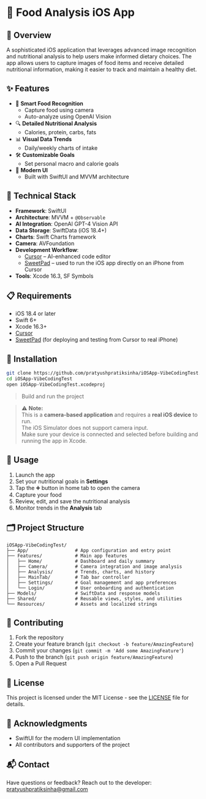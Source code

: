 # 📱 Food Analysis iOS App

## 🧠 Overview
A sophisticated iOS application that leverages advanced image recognition and nutritional analysis to help users make informed dietary choices. The app allows users to capture images of food items and receive detailed nutritional information, making it easier to track and maintain a healthy diet.

## ✨ Features
- 📸 **Smart Food Recognition**
  - Capture food using camera
  - Auto-analyze using OpenAI Vision
- 🔍 **Detailed Nutritional Analysis**
  - Calories, protein, carbs, fats
- 📊 **Visual Data Trends**
  - Daily/weekly charts of intake
- 🛠️ **Customizable Goals**
  - Set personal macro and calorie goals
- 📱 **Modern UI**
  - Built with SwiftUI and MVVM architecture

## 🧰 Technical Stack
- **Framework**: SwiftUI
- **Architecture**: MVVM + `@Observable`
- **AI Integration**: OpenAI GPT-4 Vision API
- **Data Storage**: SwiftData (iOS 18.4+)
- **Charts**: Swift Charts framework
- **Camera**: AVFoundation
- **Development Workflow**:
  - [Cursor](https://www.cursor.sh) – AI-enhanced code editor
  - [SweetPad](https://sweetpad.hyzyla.dev/) – used to run the iOS app directly on an iPhone from Cursor
- **Tools**: Xcode 16.3, SF Symbols

## 📋 Requirements
- iOS 18.4 or later
- Swift 6+
- Xcode 16.3+
- [Cursor](https://www.cursor.sh)
- [SweetPad](https://sweetpad.hyzyla.dev/) (for deploying and testing from Cursor to real iPhone)

## 🧪 Installation
```bash
git clone https://github.com/pratyushpratiksinha/iOSApp-VibeCodingTest.git
cd iOSApp-VibeCodingTest
open iOSApp-VibeCodingTest.xcodeproj
```

> Build and run the project

> ⚠️ **Note:**  
> This is a **camera-based application** and requires a **real iOS device** to run.  
> The iOS Simulator does not support camera input.  
> Make sure your device is connected and selected before building and running the app in Xcode.

## 🚀 Usage
1. Launch the app
2. Set your nutritional goals in **Settings**
3. Tap the ➕ button in home tab to open the camera
4. Capture your food
5. Review, edit, and save the nutritional analysis
6. Monitor trends in the **Analysis** tab

## 🗂 Project Structure
```
iOSApp-VibeCodingTest/
├── App/                 # App configuration and entry point
├── Features/            # Main app features
│   ├── Home/            # Dashboard and daily summary
│   ├── Camera/          # Camera integration and image analysis
│   ├── Analysis/        # Trends, charts, and history
│   ├── MainTab/         # Tab bar controller
│   ├── Settings/        # Goal management and app preferences
│   └── Login/           # User onboarding and authentication
├── Models/              # SwiftData and response models
├── Shared/              # Reusable views, styles, and utilities
└── Resources/           # Assets and localized strings
```

## 🤝 Contributing
1. Fork the repository
2. Create your feature branch (`git checkout -b feature/AmazingFeature`)
3. Commit your changes (`git commit -m 'Add some AmazingFeature'`)
4. Push to the branch (`git push origin feature/AmazingFeature`)
5. Open a Pull Request

## 📄 License
This project is licensed under the MIT License - see the [LICENSE](LICENSE) file for details.

## 🙏 Acknowledgments
- SwiftUI for the modern UI implementation
- All contributors and supporters of the project

## 📬 Contact
Have questions or feedback? Reach out to the developer:  
[pratyushpratiksinha@gmail.com](mailto:pratyushpratiksinha@gmail.com)
